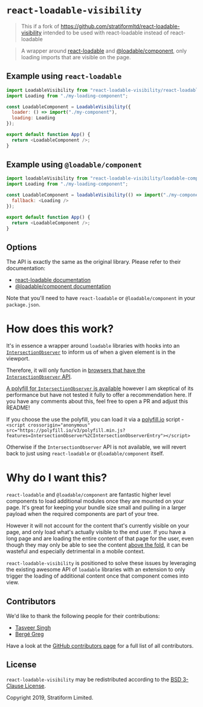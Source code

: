 # `react-loadable-visibility`

> This if a fork of https://github.com/stratiformltd/react-loadable-visibility intended to be used with react-loadable instead of react-loadable

> A wrapper around [react-loadable](https://github.com/bolekro/react-loadable) and [@loadable/component](https://github.com/smooth-code/loadable-components), only loading imports that are visible on the page.

## Example using `react-loadable`

```js
import LoadableVisibility from "react-loadable-visibility/react-loadable";
import Loading from "./my-loading-component";

const LoadableComponent = LoadableVisibility({
  loader: () => import("./my-component"),
  loading: Loading
});

export default function App() {
  return <LoadableComponent />;
}
```

## Example using `@loadable/component`

```js
import loadableVisibility from "react-loadable-visibility/loadable-components";
import Loading from "./my-loading-component";

const LoadableComponent = loadableVisibility(() => import("./my-component"), {
  fallback: <Loading />
});

export default function App() {
  return <LoadableComponent />;
}
```

## Options

The API is exactly the same as the original library. Please refer to their documentation:

- [react-loadable documentation](https://github.com/thejameskyle/react-loadable#guide)
- [@loadable/component documentation](https://github.com/smooth-code/loadable-components#docs)

Note that you'll need to have `react-loadable` or `@loadable/component` in your `package.json`.

# How does this work?

It's in essence a wrapper around `loadable` libraries with hooks into an [`IntersectionObserver`](https://developer.mozilla.org/en-US/docs/Web/API/Intersection_Observer_API) to inform us of when a given element is in the viewport.

Therefore, it will only function in [browsers that have the `IntersectionObserver` API](http://caniuse.com/#feat=intersectionobserver).

[A polyfill for `IntersectionObserver` is available](https://github.com/w3c/IntersectionObserver/tree/master/polyfill) however I am skeptical of its performance but have not tested it fully to offer a recommendation here. If you have any comments about this, feel free to open a PR and adjust this README!

If you choose the use the polyfill, you can load it via a [polyfill.io](https://cdn.polyfill.io/v3/) script - `<script crossorigin="anonymous" src="https://polyfill.io/v3/polyfill.min.js?features=IntersectionObserver%2CIntersectionObserverEntry"></script>`

Otherwise if the `IntersectionObserver` API is not available, we will revert back to just using `react-loadable` or `@loadable/component` itself.

# Why do I want this?

`react-loadable` and `@loadable/component` are fantastic higher level components to load additional modules once they are mounted on your page. It's great for keeping your bundle size small and pulling in a larger payload when the required components are part of your tree.

However it will not account for the content that's currently visible on your page, and only load what's actually visible to the end user. If you have a long page and are loading the entire content of that page for the user, even though they may only be able to see the content [above the fold](https://www.optimizely.com/optimization-glossary/above-the-fold/), it can be wasteful and especially detrimental in a mobile context.

`react-loadable-visibility` is positioned to solve these issues by leveraging the existing awesome API of `loadable` libraries with an extension to only trigger the loading of additional content once that component comes into view.

## Contributors

We'd like to thank the following people for their contributions:

- [Tasveer Singh](https://twitter.com/tazsingh)
- [Bergé Greg](https://twitter.com/neoziro)

Have a look at the [GitHub contributors page](https://github.com/stratiformltd/react-loadable-visibility/graphs/contributors) for a full list of all contributors.

## License

`react-loadable-visibility` may be redistributed according to the [BSD 3-Clause License](LICENSE).

Copyright 2019, Stratiform Limited.
